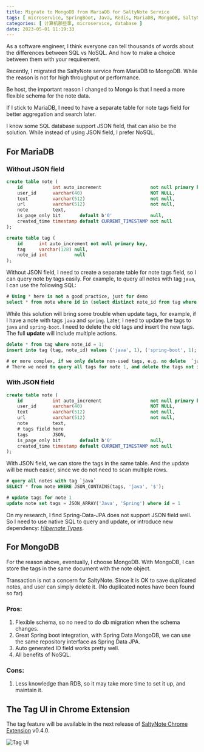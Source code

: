 ```yaml
---
title: Migrate to MongoDB from MariaDB for SaltyNote Service
tags: [ microservice, SpringBoot, Java, Redis, MariaDB, MongoDB, SaltyNote ]
categories: [ 计算机那些事, microservice, database ]
date: 2023-05-01 11:19:33
---
```


As a software engineer, I think everyone can tell thousands of words about the differences between SQL vs NoSQL. And how
to make a choice between them with your requirement.

Recently, I migrated the SaltyNote service from MariaDB to MongoDB. While the reason is not for high throughput or
performance.

<!-- more -->

Be host, the important reason I changed to Mongo is that I need a more flexible schema for the note data.

If I stick to MariaDB, I need to have a separate table for note tags field for better aggregation and search later.
<div class="box box-tip">
I know some SQL database support JSON field, that can also be the solution. While instead of using JSON field, I prefer NoSQL.
</div>

## For MariaDB

### Without JSON field

```sql
create table note (
    id           int auto_increment                  not null primary key,
    user_id      varchar(40)                         NOT NULL,
    text         varchar(512)                        not null,
    url          varchar(512)                        not null,
    note         text,
    is_page_only bit       default b'0'              null,
    created_time timestamp default CURRENT_TIMESTAMP not null
);

create table tag (
    id      int auto_increment not null primary key,
    tag     varchar(128) null,
    note_id int          null
);
```

Without JSON field, I need to create a separate table for note tags field, so I can query note by tags easily.
For example, to query all notes with tag `java`, I can use the following SQL:

```sql
# Using * here is not a good practice, just for demo
select * from note where id in (select distinct note_id from tag where tag = 'java');
```

While this solution will bring some trouble when update tags, for example, if I have a note with tags `java`
and `spring`.
Later, I need to update the tags to `java` and `spring-boot`. I need to delete the old tags and insert the new tags. The
full **update** will include multiple actions.

```sql
delete * from tag where note_id = 1;
insert into tag (tag, note_id) values ('java', 1), ('spring-boot', 1);

# or more complex, if we only delete non-used tags, e.g. no delete  `java` here.
# There we need to query all tags for note 1, and delete the tags not in the new tags list.
```

### With JSON field

```sql
create table note (
    id           int auto_increment                  not null primary key,
    user_id      varchar(40)                         NOT NULL,
    text         varchar(512)                        not null,
    url          varchar(512)                        not null,
    note         text,
    # tags field here
    tags         JSON,   
    is_page_only bit       default b'0'              null,
    created_time timestamp default CURRENT_TIMESTAMP not null
);
```

With JSON field, we can store the tags in the same table. And the update will be much easier, since we do not need to
scan multiple rows.

```sql
# query all notes with tag `java`
SELECT * from note WHERE JSON_CONTAINS(tags, 'java', '$');

# update tags for note 1
update note set tags = JSON_ARRAY('Java', 'Spring') where id = 1
```

On my research, I find Spring-Data-JPA does not support JSON field well. So I need to use native SQL to query and
update, or introduce new dependency: [_Hibernate
Types_](https://prateek-ashtikar512.medium.com/how-to-handle-json-in-mysql-4adaeeb1d42f).

## For MongoDB

For the reason above, eventually, I choose MongoDB. With MongoDB, I can store the tags in the same document with the
note object.

<div class="box box-tip">
Transaction is not a concern for SaltyNote. Since it is OK to save duplicated notes, and user can simply delete it. (No duplicated notes have been found so far)
</div>

### Pros:

1. Flexible schema, so no need to do db migration when the schema changes.
2. Great Spring boot integration, with Spring Data MongoDB, we can use the same repository interface as Spring Data JPA.
3. Auto generated ID field works pretty well.
4. All benefits of NoSQL.

### Cons:

1. Less knowledge than RDB, so it may take more time to set it up, and maintain it.

## The Tag UI in Chrome Extension

The tag feature will be available in the next release
of [SaltyNote Chrome Extension](https://chrome.google.com/webstore/detail/saltynote/baanghljiehhpljdbonfknboakpfajnn)
v0.4.0.

![Tag UI](/img/saltynote/tag-ui.png)